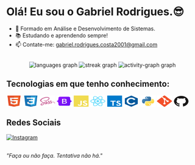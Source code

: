 <h1>Olá! Eu sou o Gabriel Rodrigues.😎</h1>

- 🔭 Formado em Análise e Desenvolvimento de Sistemas.
- 📚 Estudando e aprendendo sempre!
- 📫 Contate-me: gabriel.rodrigues.costa2001@gmail.com <br><br>

<div align="center">
  <img src="https://github-readme-stats.vercel.app/api/top-langs?username=GRodrigues10&locale=pt-br&hide_title=false&layout=compact&card_width=320&langs_count=5&theme=dracula&hide_border=false&order=2" height="150" alt="languages graph"  />
  <img src="https://streak-stats.demolab.com?user=GRodrigues10&locale=pt-br&mode=daily&theme=noctis_minimus&hide_border=false&border_radius=5&order=3" height="150" alt="streak graph"  />
  <img src="https://github-readme-activity-graph.vercel.app/graph?username=GRodrigues10&radius=16&theme=react&area=true&order=5&custom_title=Gr%C3%A1fico%20de%20Contribui%C3%A7%C3%B5es" height="300" alt="activity-graph graph"  />
</div>

###

<h2>Tecnologias em que tenho conhecimento:</h2>
<div style="display: inline_block">
  <img align="center"  height="30" width="40" src="https://raw.githubusercontent.com/devicons/devicon/master/icons/html5/html5-original.svg" alt="Html5" title="Html5">
  <img align="center" height="30" width="40" src="https://raw.githubusercontent.com/devicons/devicon/master/icons/css3/css3-original.svg" alt="Css3" title="Css3">
  <img align="center" height="30" width="40" src="https://raw.githubusercontent.com/devicons/devicon/master/icons/sass/sass-original.svg" alt="Sass" title="Sass">
  <img align="center"  height="30" width="40" src="https://raw.githubusercontent.com/devicons/devicon/master/icons/bootstrap/bootstrap-original.svg" alt="Bootstrap" title="Bootstrap">
  <img align="center"  height="30" width="40" src="https://raw.githubusercontent.com/devicons/devicon/master/icons/javascript/javascript-plain.svg" alt="Javascript" title="Javascript">
  <img align="center"  height="30" width="40" src="https://raw.githubusercontent.com/devicons/devicon/master/icons/react/react-original.svg" alt="React JS" title="React JS">
  <img align="center"  height="30" width="40" src="https://raw.githubusercontent.com/devicons/devicon/master/icons/typescript/typescript-plain.svg" alt="Typescript" title="Typescript">
  <img align="center"  height="30" width="40" src="https://raw.githubusercontent.com/devicons/devicon/master/icons/c/c-plain.svg" alt="C" title="C">
  <img align="center"  height="30" width="40" src="https://raw.githubusercontent.com/devicons/devicon/master/icons/python/python-original.svg" alt="Python" title="Python">
  <img align="center"  height="30" width="40" src="https://raw.githubusercontent.com/devicons/devicon/master/icons/git/git-original.svg" alt="Git" title="Git">
  <img align="center"  height="30" width="40" src="https://raw.githubusercontent.com/devicons/devicon/master/icons/github/github-original.svg" alt="Github" title="Github">
</div>

<h2>Redes Sociais</h2>
<a href="https://instagram.com/grodriguess10" target="_blank">
  <img src="https://img.shields.io/badge/-Instagram-%23E4405F?style=for-the-badge&logo=instagram&logoColor=white" alt="Instagram">
</a>

<br>

<br><i>"Faça ou não faça. Tentativa não há."</i>
